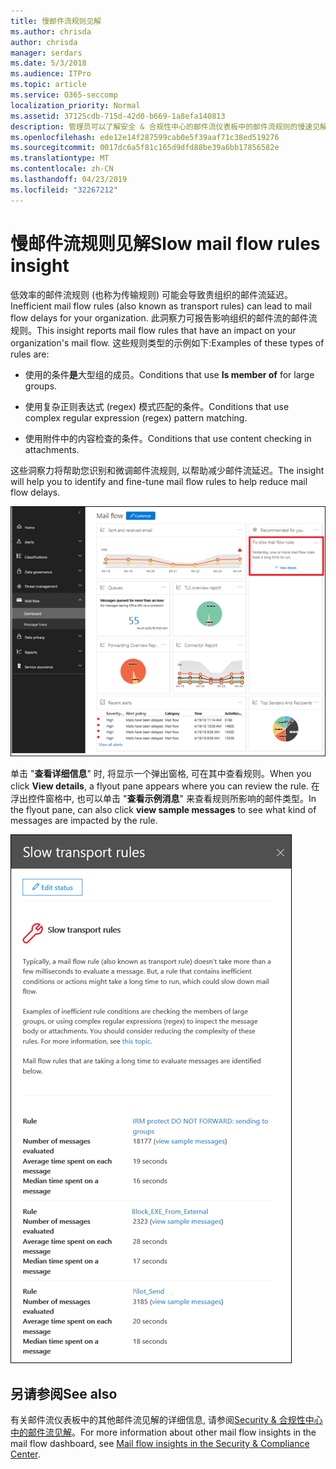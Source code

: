 ```yaml
---
title: 慢邮件流规则见解
ms.author: chrisda
author: chrisda
manager: serdars
ms.date: 5/3/2018
ms.audience: ITPro
ms.topic: article
ms.service: O365-seccomp
localization_priority: Normal
ms.assetid: 37125cdb-715d-42d0-b669-1a8efa140813
description: 管理员可以了解安全 & 合规性中心的邮件流仪表板中的邮件流规则的慢速见解。
ms.openlocfilehash: ede12e14f287599cab0e5f39aaf71c38ed519276
ms.sourcegitcommit: 0017dc6a5f81c165d9dfd88be39a6bb17856582e
ms.translationtype: MT
ms.contentlocale: zh-CN
ms.lasthandoff: 04/23/2019
ms.locfileid: "32267212"
---
```

# <a name="slow-mail-flow-rules-insight"></a><span data-ttu-id="e71af-103">慢邮件流规则见解</span><span class="sxs-lookup"><span data-stu-id="e71af-103">Slow mail flow rules insight</span></span>

<span data-ttu-id="e71af-104">低效率的邮件流规则 (也称为传输规则) 可能会导致贵组织的邮件流延迟。</span><span class="sxs-lookup"><span data-stu-id="e71af-104">Inefficient mail flow rules (also known as transport rules) can lead to mail flow delays for your organization.</span></span> <span data-ttu-id="e71af-105">此洞察力可报告影响组织的邮件流的邮件流规则。</span><span class="sxs-lookup"><span data-stu-id="e71af-105">This insight reports mail flow rules that have an impact on your organization's mail flow.</span></span> <span data-ttu-id="e71af-106">这些规则类型的示例如下:</span><span class="sxs-lookup"><span data-stu-id="e71af-106">Examples of these types of rules are:</span></span>

- <span data-ttu-id="e71af-107">使用的条件**是**大型组的成员。</span><span class="sxs-lookup"><span data-stu-id="e71af-107">Conditions that use **Is member of** for large groups.</span></span>

- <span data-ttu-id="e71af-108">使用复杂正则表达式 (regex) 模式匹配的条件。</span><span class="sxs-lookup"><span data-stu-id="e71af-108">Conditions that use complex regular expression (regex) pattern matching.</span></span>

- <span data-ttu-id="e71af-109">使用附件中的内容检查的条件。</span><span class="sxs-lookup"><span data-stu-id="e71af-109">Conditions that use content checking in attachments.</span></span>

<span data-ttu-id="e71af-110">这些洞察力将帮助您识别和微调邮件流规则, 以帮助减少邮件流延迟。</span><span class="sxs-lookup"><span data-stu-id="e71af-110">The insight will help you to identify and fine-tune mail flow rules to help reduce mail flow delays.</span></span>

![Security & 合规性中心的邮件流仪表板中的邮件流规则速度较慢](media/1dd90faa-f065-4b10-8b47-d35dc127fc26.png)

<span data-ttu-id="e71af-112">单击 "**查看详细信息**" 时, 将显示一个弹出窗格, 可在其中查看规则。</span><span class="sxs-lookup"><span data-stu-id="e71af-112">When you click **View details**, a flyout pane appears where you can review the rule.</span></span> <span data-ttu-id="e71af-113">在浮出控件窗格中, 也可以单击 "**查看示例消息**" 来查看规则所影响的邮件类型。</span><span class="sxs-lookup"><span data-stu-id="e71af-113">In the flyout pane, can also click **view sample messages** to see what kind of messages are impacted by the rule.</span></span>

![在邮件流仪表板中单击慢速邮件流规则中的 "查看详细信息" 后的浮出控件窗格](media/2cbd43b7-1f21-4338-a70c-7b50de5c69cd.png)

## <a name="see-also"></a><span data-ttu-id="e71af-115">另请参阅</span><span class="sxs-lookup"><span data-stu-id="e71af-115">See also</span></span>

<span data-ttu-id="e71af-116">有关邮件流仪表板中的其他邮件流见解的详细信息, 请参阅[Security & 合规性中心中的邮件流见解](mail-flow-insights.md)。</span><span class="sxs-lookup"><span data-stu-id="e71af-116">For more information about other mail flow insights in the mail flow dashboard, see [Mail flow insights in the Security & Compliance Center](mail-flow-insights.md).</span></span>
